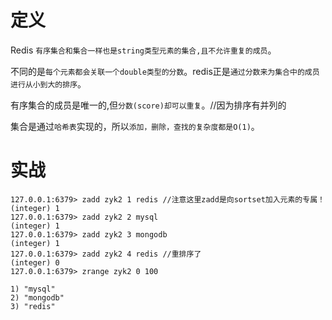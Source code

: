 # 定义 
Redis `有序集合和集合一样也是string类型元素的集合,且不允许重复的成员`。

不同的是`每个元素都会关联一个double类型的分数`。redis正是`通过分数来为集合中的成员进行从小到大的排序`。

有序集合的成员是唯一的,但`分数(score)却可以重复`。//因为排序有并列的

集合是通过`哈希表`实现的，所以`添加，删除，查找的复杂度都是O(1)`。 


# 实战

```redis
127.0.0.1:6379> zadd zyk2 1 redis //注意这里zadd是向sortset加入元素的专属！
(integer) 1
127.0.0.1:6379> zadd zyk2 2 mysql
(integer) 1
127.0.0.1:6379> zadd zyk2 3 mongodb
(integer) 1
127.0.0.1:6379> zadd zyk2 4 redis //重排序了
(integer) 0
127.0.0.1:6379> zrange zyk2 0 100

1) "mysql"
2) "mongodb"
3) "redis"
```